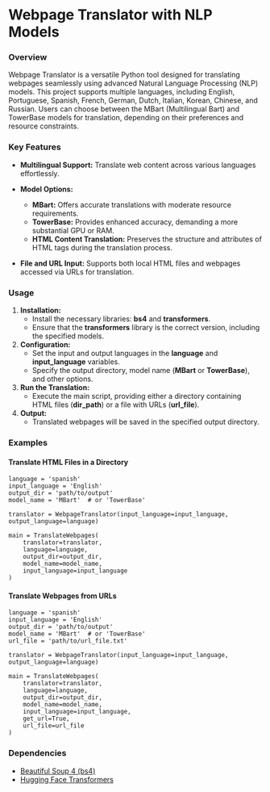 # Webpage Translator with NLP Models

### Overview
Webpage Translator is a versatile Python tool designed for translating webpages seamlessly using advanced Natural Language Processing (NLP) models. This project supports multiple languages, including English, Portuguese, Spanish, French, German, Dutch, Italian, Korean, Chinese, and Russian. Users can choose between the MBart (Multilingual Bart) and TowerBase models for translation, depending on their preferences and resource constraints.

### Key Features
- **Multilingual Support:** Translate web content across various languages effortlessly.

- **Model Options:**
  - **MBart:** Offers accurate translations with moderate resource requirements.
  - **TowerBase:** Provides enhanced accuracy, demanding a more substantial GPU or RAM.
  - **HTML Content Translation:** Preserves the structure and attributes of HTML tags during the translation process.

- **File and URL Input:** Supports both local HTML files and webpages accessed via URLs for translation.

### Usage
1. **Installation:**
    - Install the necessary libraries: **bs4** and **transformers**.
    - Ensure that the **transformers** library is the correct version, including the specified models.
2. **Configuration:**
    - Set the input and output languages in the **language** and **input_language** variables.
    - Specify the output directory, model name (**MBart** or **TowerBase**), and other options.
3. **Run the Translation:**
    - Execute the main script, providing either a directory containing HTML files (**dir_path**) or a file with URLs (**url_file**).
4. **Output:**
    - Translated webpages will be saved in the specified output directory.

### Examples
#### Translate HTML Files in a Directory
```
language = 'spanish'
input_language = 'English'
output_dir = 'path/to/output'
model_name = 'MBart'  # or 'TowerBase'

translator = WebpageTranslator(input_language=input_language, output_language=language)

main = TranslateWebpages(
    translator=translator,
    language=language,
    output_dir=output_dir,
    model_name=model_name,
    input_language=input_language
)
```

#### Translate Webpages from URLs
```
language = 'spanish'
input_language = 'English'
output_dir = 'path/to/output'
model_name = 'MBart'  # or 'TowerBase'
url_file = 'path/to/url_file.txt'

translator = WebpageTranslator(input_language=input_language, output_language=language)

main = TranslateWebpages(
    translator=translator,
    language=language,
    output_dir=output_dir,
    model_name=model_name,
    input_language=input_language,
    get_url=True,
    url_file=url_file
)
```
### Dependencies
  - [Beautiful Soup 4 (bs4)](https://pypi.org/project/beautifulsoup4/)
  - [Hugging Face Transformers](https://huggingface.co/docs/transformers/en/index)
